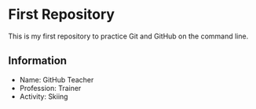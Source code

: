 # First Repository

This is my first repository to practice Git and GitHub on the command line.

## Information
- Name: GitHub Teacher
- Profession: Trainer
- Activity: Skiing
